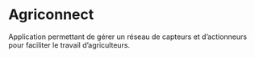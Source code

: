 # Agriconnect
Application permettant de gérer un réseau de capteurs et d’actionneurs pour faciliter le travail d’agriculteurs.
